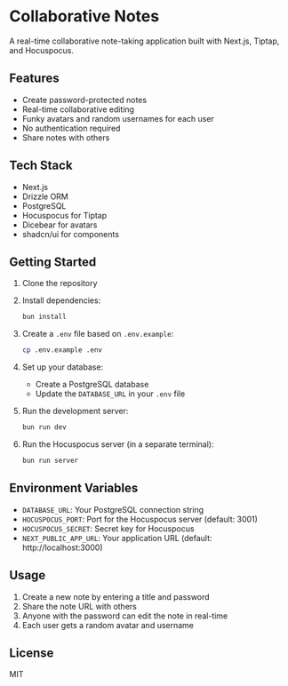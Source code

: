 # Collaborative Notes

A real-time collaborative note-taking application built with Next.js, Tiptap, and Hocuspocus.

## Features

- Create password-protected notes
- Real-time collaborative editing
- Funky avatars and random usernames for each user
- No authentication required
- Share notes with others

## Tech Stack

- Next.js
- Drizzle ORM
- PostgreSQL
- Hocuspocus for Tiptap
- Dicebear for avatars
- shadcn/ui for components

## Getting Started

1. Clone the repository
2. Install dependencies:

   ```bash
   bun install
   ```

3. Create a `.env` file based on `.env.example`:

   ```bash
   cp .env.example .env
   ```

4. Set up your database:

   - Create a PostgreSQL database
   - Update the `DATABASE_URL` in your `.env` file

5. Run the development server:

   ```bash
   bun run dev
   ```

6. Run the Hocuspocus server (in a separate terminal):
   ```bash
   bun run server
   ```

## Environment Variables

- `DATABASE_URL`: Your PostgreSQL connection string
- `HOCUSPOCUS_PORT`: Port for the Hocuspocus server (default: 3001)
- `HOCUSPOCUS_SECRET`: Secret key for Hocuspocus
- `NEXT_PUBLIC_APP_URL`: Your application URL (default: http://localhost:3000)

## Usage

1. Create a new note by entering a title and password
2. Share the note URL with others
3. Anyone with the password can edit the note in real-time
4. Each user gets a random avatar and username

## License

MIT
